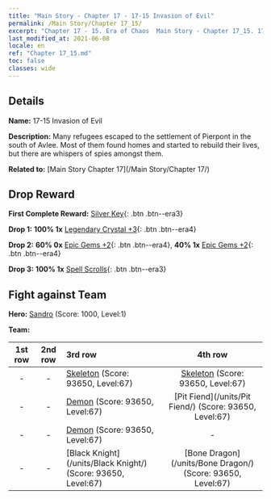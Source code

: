 ```yaml
---
title: "Main Story - Chapter 17 - 17-15 Invasion of Evil"
permalink: /Main Story/Chapter 17_15/
excerpt: "Chapter 17 - 15. Era of Chaos  Main Story - Chapter 17_15. 17-15 Invasion of Evil"
last_modified_at: 2021-06-08
locale: en
ref: "Chapter 17_15.md"
toc: false
classes: wide
---
```


## Details

 **Name:** 17-15 Invasion of Evil

 **Description:** Many refugees escaped to the settlement of Pierpont in the south of Avlee. Most of them found homes and started to rebuild their lives, but there are whispers of spies amongst them.

 **Related to:** [Main Story Chapter 17](/Main Story/Chapter 17/)

## Drop Reward

 **First Complete Reward:** [Silver Key](/Items/con_693/){: .btn .btn--era3}

 **Drop 1:** **100% 1x** [Legendary Crystal +3](/Items/mat_59/){: .btn .btn--era4}

 **Drop 2:** **60% 0x** [Epic Gems +2](/Items/mat_51/){: .btn .btn--era4}, **40% 1x** [Epic Gems +2](/Items/mat_51/){: .btn .btn--era4}

 **Drop 3:** **100% 1x** [Spell Scrolls](/Items/con_694/){: .btn .btn--era3}


## Fight against Team
 **Hero:** [Sandro](/heroes/Sandro/) (Score: 1000, Level:1)

 **Team:**


  | 1st row | 2nd row | 3rd row | 4th row |
  |:----:|:----:|:----|:----:|
  | - | - | [Skeleton](/units/Skeleton/) (Score: 93650, Level:67)  | [Skeleton](/units/Skeleton/) (Score: 93650, Level:67)  |
  | - | - | [Demon](/units/Demon/) (Score: 93650, Level:67)  | [Pit Fiend](/units/Pit Fiend/) (Score: 93650, Level:67)  |
  | - | - | [Demon](/units/Demon/) (Score: 93650, Level:67)  | - |
  | - | - | [Black Knight](/units/Black Knight/) (Score: 93650, Level:67)  | [Bone Dragon](/units/Bone Dragon/) (Score: 93650, Level:67)  |


